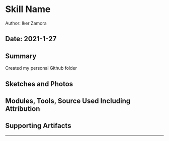 #  Skill Name

Author: Iker Zamora

Date: 2021-1-27
-----

## Summary
Created my personal Github folder

## Sketches and Photos


## Modules, Tools, Source Used Including Attribution


## Supporting Artifacts


-----
